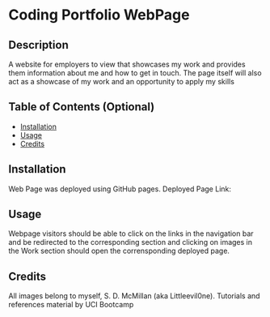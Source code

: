 # Coding Portfolio WebPage 

## Description

A website for employers to view that showcases my work and provides them information about me and how to get in touch. The page itself will also act as a showcase of my work and an opportunity to apply my skills

## Table of Contents (Optional)

- [Installation](#installation)
- [Usage](#usage)
- [Credits](#credits)

## Installation

Web Page was deployed using GitHub pages.
Deployed Page Link: 

## Usage

 Webpage visitors should be able to click on the links in the navigation bar and be redirected to the corresponding section and clicking on images in the Work section should open the corrensponding deployed page. 

## Credits
All images belong to myself, S. D. McMillan (aka Littleevil0ne).
Tutorials and references material by UCI Bootcamp
